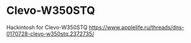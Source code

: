# Clevo-W350STQ
Hackintosh for Clevo-W350STQ
https://www.applelife.ru/threads/dns-0170728-clevo-w350stq.2372735/
